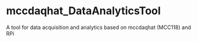 # mccdaqhat_DataAnalyticsTool
A tool for data acquisition and analytics based on mccdaqhat (MCC118) and RPi
